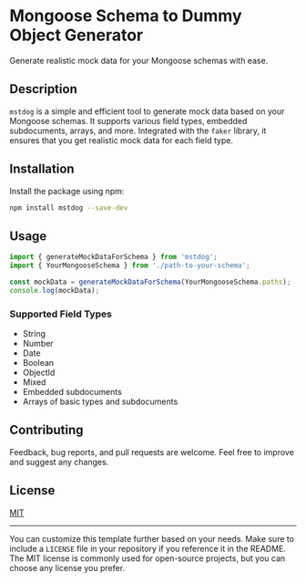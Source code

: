 
# Mongoose Schema to Dummy Object Generator

Generate realistic mock data for your Mongoose schemas with ease.

## Description

`mstdog` is a simple and efficient tool to generate mock data based on your Mongoose schemas. It supports various field types, embedded subdocuments, arrays, and more. Integrated with the `faker` library, it ensures that you get realistic mock data for each field type.

## Installation

Install the package using npm:

```bash
npm install mstdog --save-dev
```

## Usage

```javascript
import { generateMockDataForSchema } from 'mstdog';
import { YourMongooseSchema } from './path-to-your-schema';

const mockData = generateMockDataForSchema(YourMongooseSchema.paths);
console.log(mockData);
```

### Supported Field Types

- String
- Number
- Date
- Boolean
- ObjectId
- Mixed
- Embedded subdocuments
- Arrays of basic types and subdocuments

## Contributing

Feedback, bug reports, and pull requests are welcome. Feel free to improve and suggest any changes.

## License

[MIT](LICENSE)

---

You can customize this template further based on your needs. Make sure to include a `LICENSE` file in your repository if you reference it in the README. The MIT license is commonly used for open-source projects, but you can choose any license you prefer.
